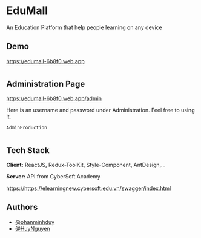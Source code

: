 <!-- @format -->

# EduMall

An Education Platform that help people learning on any device

## Demo

https://edumall-6b8f0.web.app

#

## Administration Page

https://edumall-6b8f0.web.app/admin

Here is an username and password under Administration. Feel free to using it.

`AdminProduction`

#

## Tech Stack

**Client:** ReactJS, Redux-ToolKit, Style-Component, AntDesign,...

**Server:** API from CyberSoft Academy

https://https://elearningnew.cybersoft.edu.vn/swagger/index.html

## Authors

- [@phanminhduy](https://github.com/boybubbles)
- [@HuyNguyen](https://github.com/huynguyen0903-hub)
